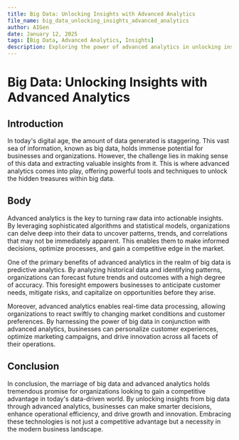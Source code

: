 ```yaml
---
title: Big Data: Unlocking Insights with Advanced Analytics
file_name: big_data_unlocking_insights_advanced_analytics
author: AIGen
date: January 12, 2025
tags: [Big Data, Advanced Analytics, Insights]
description: Exploring the power of advanced analytics in unlocking insights from big data.
---
```


# Big Data: Unlocking Insights with Advanced Analytics

## Introduction
In today's digital age, the amount of data generated is staggering. This vast sea of information, known as big data, holds immense potential for businesses and organizations. However, the challenge lies in making sense of this data and extracting valuable insights from it. This is where advanced analytics comes into play, offering powerful tools and techniques to unlock the hidden treasures within big data.

## Body
Advanced analytics is the key to turning raw data into actionable insights. By leveraging sophisticated algorithms and statistical models, organizations can delve deep into their data to uncover patterns, trends, and correlations that may not be immediately apparent. This enables them to make informed decisions, optimize processes, and gain a competitive edge in the market.

One of the primary benefits of advanced analytics in the realm of big data is predictive analytics. By analyzing historical data and identifying patterns, organizations can forecast future trends and outcomes with a high degree of accuracy. This foresight empowers businesses to anticipate customer needs, mitigate risks, and capitalize on opportunities before they arise.

Moreover, advanced analytics enables real-time data processing, allowing organizations to react swiftly to changing market conditions and customer preferences. By harnessing the power of big data in conjunction with advanced analytics, businesses can personalize customer experiences, optimize marketing campaigns, and drive innovation across all facets of their operations.

## Conclusion
In conclusion, the marriage of big data and advanced analytics holds tremendous promise for organizations looking to gain a competitive advantage in today's data-driven world. By unlocking insights from big data through advanced analytics, businesses can make smarter decisions, enhance operational efficiency, and drive growth and innovation. Embracing these technologies is not just a competitive advantage but a necessity in the modern business landscape.